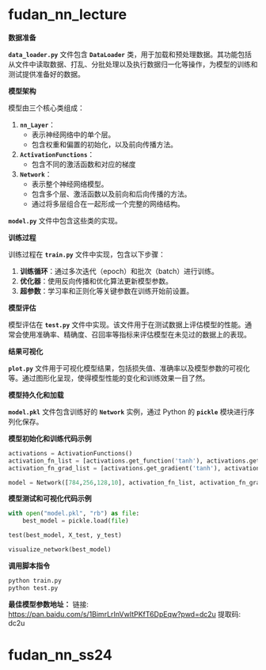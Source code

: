 # fudan_nn_lecture

 **数据准备**

**`data_loader.py`** 文件包含 **`DataLoader`** 类，用于加载和预处理数据。其功能包括从文件中读取数据、打乱、分批处理以及执行数据归一化等操作，为模型的训练和测试提供准备好的数据。

 **模型架构**

模型由三个核心类组成：

1. **`nn_Layer`**：
    - 表示神经网络中的单个层。
    - 包含权重和偏置的初始化，以及前向传播方法。
2. **`ActivationFunctions`**：
    - 包含不同的激活函数和对应的梯度
3. **`Network`**：
    - 表示整个神经网络模型。
    - 包含多个层、激活函数以及前向和后向传播的方法。
    - 通过将多层组合在一起形成一个完整的网络结构。

**`model.py`** 文件中包含这些类的实现。

 **训练过程**

训练过程在 **`train.py`** 文件中实现，包含以下步骤：

1. **训练循环**：通过多次迭代（epoch）和批次（batch）进行训练。
2. **优化器**：使用反向传播和优化算法更新模型参数。
3. **超参数**：学习率和正则化等关键参数在训练开始前设置。

**模型评估**

模型评估在 **`test.py`** 文件中实现。该文件用于在测试数据上评估模型的性能。通常会使用准确率、精确度、召回率等指标来评估模型在未见过的数据上的表现。

**结果可视化**

**`plot.py`** 文件用于可视化模型结果，包括损失值、准确率以及模型参数的可视化等。通过图形化呈现，使得模型性能的变化和训练效果一目了然。

**模型持久化和加载**

**`model.pkl`** 文件包含训练好的 **`Network`** 实例，通过 Python 的 **`pickle`** 模块进行序列化保存。

**模型初始化和训练代码示例**
```python
activations = ActivationFunctions()
activation_fn_list = [activations.get_function('tanh'), activations.get_function('tanh'), activations.get_function('softmax')]
activation_fn_grad_list = [activations.get_gradient('tanh'), activations.get_gradient('tanh'), activations.get_gradient('softmax')]

model = Network([784,256,128,10], activation_fn_list, activation_fn_grad_list,0.01, 0.01)
```

**模型测试和可视化代码示例**
```python
with open("model.pkl", "rb") as file:
    best_model = pickle.load(file)

test(best_model, X_test, y_test)

visualize_network(best_model)
```

**调用脚本指令**
```bash
python train.py
python test.py 
```

**最佳模型参数地址：**
链接: https://pan.baidu.com/s/1BimrLrInVwItPKfT6DpEqw?pwd=dc2u 提取码: dc2u
# fudan_nn_ss24
